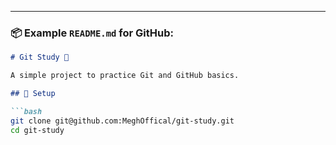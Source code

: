 
---

### 📦 Example `README.md` for GitHub:

```md
# Git Study 📘

A simple project to practice Git and GitHub basics.

## 🔧 Setup

```bash
git clone git@github.com:MeghOffical/git-study.git
cd git-study
